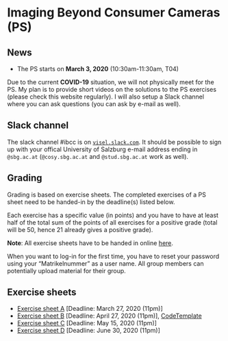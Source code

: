 # Imaging Beyond Consumer Cameras (PS)

## News

- The PS starts on **March 3, 2020** (10:30am-11:30am, T04)

Due to the current **COVID-19** situation, we will not physically meet for the PS. My plan is to provide short videos on the solutions to the PS exercises (please check this website regularly). I will also setup a Slack channel where you can ask questions (you can ask by e-mail as well).

## Slack channel

The slack channel #ibcc is on [`visel.slack.com`](https://visel.slack.com). It should be possible to sign up with your
offical University of Salzburg e-mail address ending in
`@sbg.ac.at` (`@cosy.sbg.ac.at` and `@stud.sbg.ac.at` work as well).

## Grading

Grading is based on exercise sheets. The completed exercises of a PS sheet need to be handed-in by the deadline(s) listed below.

Each exercise has a specific value (in points) and you have to have at least half of the total sum of the points of all exercises for a positive grade (total will be 50, hence 21 already gives a positive grade).

**Note**: All exercise sheets have to be handed in online [here](https://abgaben.cosy.sbg.ac.at/).

When you want to log-in for the first time, you have to reset your password using your “Matrikelnummer” as a user name. All group members can potentially upload material for their group.

## Exercise sheets

- [Exercise sheet A](exA.pdf) [Deadline: March 27, 2020 (11pm)]
- [Exercise sheet B](exB.pdf) [Deadline: April 27, 2020 (11pm)], [CodeTemplate](ExSheetB-Template.ipynb)
- [Exercise sheet C](exC.pdf) [Deadline: May 15, 2020 (11pm)]
- [Exercise sheet D](exD.pdf) [Deadline: June 30, 2020 (11pm)]
